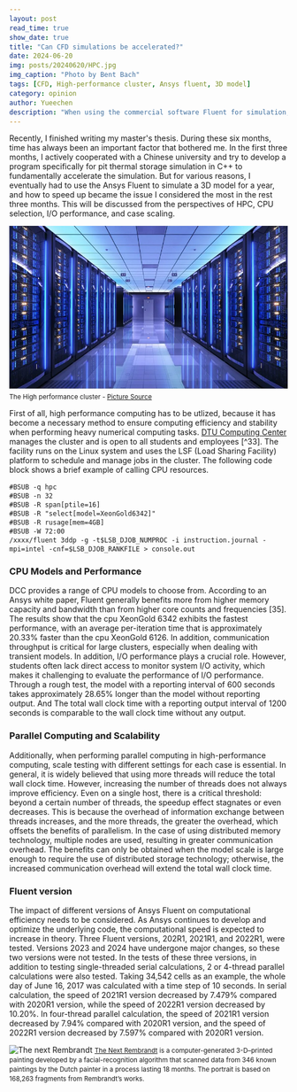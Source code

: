 ```yaml
---
layout: post
read_time: true
show_date: true
title: "Can CFD simulations be accelerated?"
date: 2024-06-20
img: posts/20240620/HPC.jpg
img_caption: "Photo by Bent Bach"
tags: [CFD, High-performance cluster, Ansys fluent, 3D model]
category: opinion
author: Yueechen
description: "When using the commercial software Fluent for simulation, in addition to focusing on the results, time cost is also a significant factor. So can long-term CFD transient simulations be accelerated?"
---
```

Recently, I finished writing my master's thesis. During these six months, time has always been an important factor that bothered me. In the first three months, I actively cooperated with a Chinese university and try to develop a program specifically for pit thermal storage simulation in C++ to fundamentally accelerate the simulation. But for various reasons, I eventually had to use the Ansys Fluent to simulate a 3D model for a year, and how to speed up became the issue I considered the most in the rest three months. This will be discussed from the perspectives of HPC, CPU selection, I/O performance, and case scaling.

![The High performance cluster](./assets/img/posts/20240620/HPC_2.webp) <small>The High performance cluster - [Picture Source](https://medium.com/quantonation/a-beginners-guide-to-high-performance-computing-ae70246a7af)</small>

First of all, high performance computing has to be utlized, because it has become a necessary method to ensure computing efficiency and stability when performing heavy numerical computing tasks. [DTU Computing Center](https://www.hpc.dtu.dk/) manages the cluster and is open to all students and employees [^33]. The facility runs on the Linux  system and uses the LSF (Load Sharing Facility) platform to schedule and manage jobs in the cluster. The following code block shows a brief example of calling CPU resources.

```linux
#BSUB -q hpc
#BSUB -n 32
#BSUB -R span[ptile=16]
#BSUB -R "select[model=XeonGold6342]"
#BSUB -R rusage[mem=4GB]
#BSUB -W 72:00
/xxxx/fluent 3ddp -g -t$LSB_DJOB_NUMPROC -i instruction.journal -mpi=intel -cnf=$LSB_DJOB_RANKFILE > console.out
```
### CPU Models and Performance

DCC provides a range of CPU models to choose from. According to an Ansys white paper, Fluent generally benefits more from higher memory capacity and bandwidth than from higher core counts and frequencies [35]. The results show that the cpu XeonGold 6342 exhibits the fastest performance, with an average per-iteration time that is approximately 20.33% faster than the cpu XeonGold 6126. In addition, communication throughput is critical for large clusters, especially when dealing with transient models. In addition, I/O performance plays a crucial role. However, students often lack direct access to monitor system I/O activity, which makes it challenging to evaluate the performance of I/O performance. Through a rough test, the model with a reporting interval of 600 seconds takes approximately 28.65% longer than the model without reporting output. And The total wall clock time with a reporting output interval of 1200 seconds is comparable to the wall clock time without any output.

### Parallel Computing and Scalability

Additionally, when performing parallel computing in high-performance computing, scale testing with different settings for each case is essential. In general, it is widely believed that using more threads will reduce the total wall clock time. However, increasing the number of threads does not always improve efficiency. Even on a single host, there is a critical threshold: beyond a certain number of threads, the speedup effect stagnates or even decreases. This is because the overhead of information exchange between threads increases, and the more threads, the greater the overhead, which offsets the benefits of parallelism. In the case of using distributed memory technology, multiple nodes are used, resulting in greater communication overhead. The benefits can only be obtained when the model scale is large enough to require the use of distributed storage technology; otherwise, the increased communication overhead will extend the total wall clock time.

### Fluent version

The impact of different versions of Ansys Fluent on computational efficiency needs to be considered. As Ansys continues to develop and optimize the underlying code, the computational speed is expected to increase in theory. Three Fluent versions, 202R1, 2021R1, and 2022R1, were tested. Versions 2023 and 2024 have undergone major changes, so these two versions were not tested. In the tests of these three versions, in addition to testing single-threaded serial calculations, 2 or 4-thread parallel calculations were also tested. Taking 34,542 cells as an example, the whole day of June 16, 2017 was calculated with a time step of 10 seconds. In serial calculation, the speed of 2021R1 version decreased by 7.479% compared with 2020R1 version, while the speed of 2022R1 version decreased by 10.20%. In four-thread parallel calculation, the speed of 2021R1 version decreased by 7.94% compared with 2020R1 version, and the speed of 2022R1 version decreased by 7.597% compared with 2020R1 version.

![The next Rembrandt](./assets/img/posts/20210420/post8-rembrandt2.jpg)
<small>[The Next Rembrandt](https://www.jwt.com/en/work/thenextrembrandt) is a computer-generated 3-D–printed painting developed by a facial-recognition algorithm that scanned data from 346 known paintings by the Dutch painter in a process lasting 18 months. The portrait is based on 168,263 fragments from Rembrandt’s works.</small>


